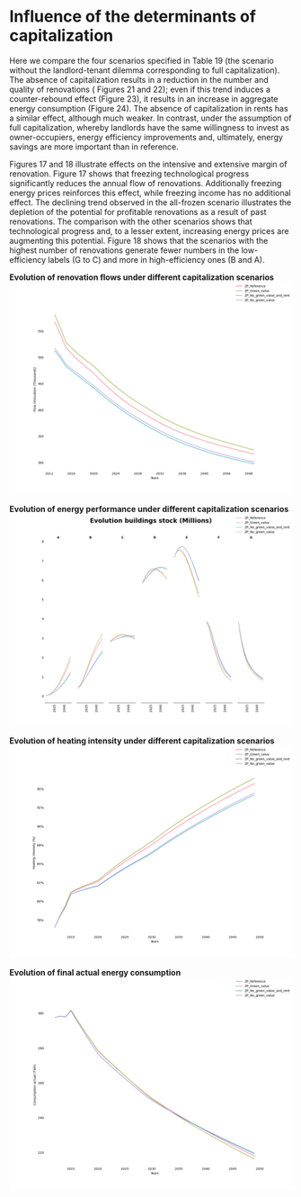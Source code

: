 
[consumption_actual_capitalization]: ../source/img/consumption_actual_capitalization.png "elementary_structure_model"
[flow_renovation_capitalization]: ../source/img/flow_renovation_capitalization.png "phebus_sdes_millions"
[stock_performance_capitalization]: ../source/img/stock_performance_capitalization.png "phebus_sdes_percent"
[heating_intensity_capitalization]: ../source/img/heating_intensity_capitalization.png "phebus_sdes_energy_performance_percent"
[energy_poverty_capitalization]: ../source/img/energy_poverty_capitalization.png "phebus_sdes_energy_percent"


# Influence of the determinants of capitalization

Here we compare the four scenarios specified in Table 19 (the scenario without the landlord-tenant dilemma corresponding
to full capitalization). The absence of capitalization results in a reduction in the number and quality of renovations (
Figures 21 and 22); even if this trend induces a counter-rebound effect (Figure 23), it results in an increase in
aggregate energy consumption (Figure 24). The absence of capitalization in rents has a similar effect, although much
weaker. In contrast, under the assumption of full capitalization, whereby landlords have the same willingness to invest
as owner-occupiers, energy efficiency improvements and, ultimately, energy savings are more important than in reference.


Figures 17 and 18 illustrate effects on the intensive and extensive margin of renovation. Figure 17 shows that freezing
technological progress significantly reduces the annual flow of renovations. Additionally freezing energy prices
reinforces this effect, while freezing income has no additional effect. The declining trend observed in the all-frozen
scenario illustrates the depletion of the potential for profitable renovations as a result of past renovations. The
comparison with the other scenarios shows that technological progress and, to a lesser extent, increasing energy prices
are augmenting this potential. Figure 18 shows that the scenarios with the highest number of renovations generate fewer
numbers in the low-efficiency labels (G to C) and more in high-efficiency ones (B and A).

**Evolution of renovation flows under different capitalization scenarios**
![flow_renovation_capitalization][flow_renovation_capitalization]

**Evolution of energy performance under different capitalization scenarios**
![stock_performance_capitalization][stock_performance_capitalization]

**Evolution of heating intensity under different capitalization scenarios**
![heating_intensity_capitalization][heating_intensity_capitalization]

**Evolution of final actual energy consumption**
![consumption_actual_capitalization][consumption_actual_capitalization]
